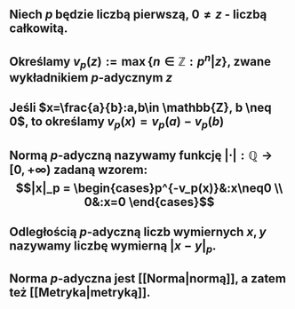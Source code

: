 ## Niech $p$ będzie liczbą pierwszą, $0\neq z$ - liczbą całkowitą.
## Określamy $v_p(z) := \max\{n \in \mathbb{Z}: p^n | z\}$, zwane **wykładnikiem $p$-adycznym $z$**
## Jeśli $x=\frac{a}{b}:a,b\in \mathbb{Z}, b \neq 0$, to określamy $v_p(x)=v_p(a) - v_p(b)$
## **Normą $p$-adyczną** nazywamy funkcję $|\cdot|:\mathbb{Q} \rightarrow [0, +\infty)$ zadaną wzorem: $$|x|_p = \begin{cases}p^{-v_p(x)}&:x\neq0 \\ 0&:x=0 \end{cases}$$
## **Odległością $p$-adyczną** liczb wymiernych $x,y$ nazywamy liczbę wymierną $|x-y|_p$.
## Norma $p$-adyczna jest [[Norma|normą]], a zatem też [[Metryka|metryką]].

